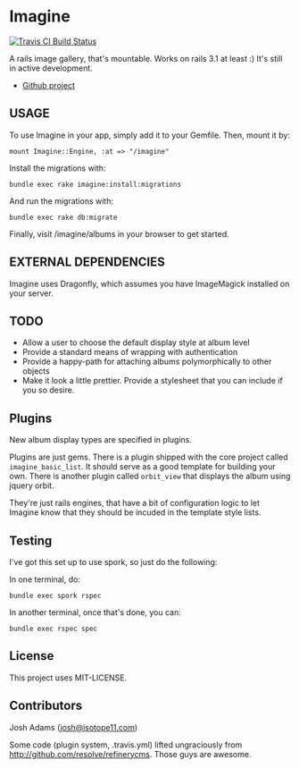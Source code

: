 # Imagine
[![Travis CI Build Status](http://travis-ci.org/knewter/imagine.png)](http://travis-ci.org/knewter/imagine)

A rails image gallery, that's mountable.  Works on rails 3.1 at least :)
It's still in active development.

* [Github project](http://www.github.com/knewter/imagine)

## USAGE
To use Imagine in your app, simply add it to your Gemfile.  Then, mount it by:

    mount Imagine::Engine, :at => "/imagine"

Install the migrations with:

    bundle exec rake imagine:install:migrations

And run the migrations with:

    bundle exec rake db:migrate

Finally, visit /imagine/albums in your browser to get started.

## EXTERNAL DEPENDENCIES
Imagine uses Dragonfly, which assumes you have ImageMagick installed on your server.

## TODO
* Allow a user to choose the default display style at album level
* Provide a standard means of wrapping with authentication
* Provide a happy-path for attaching albums polymorphically to other objects
* Make it look a little prettier.  Provide a stylesheet that you can include if you so desire.

## Plugins
New album display types are specified in plugins.

Plugins are just gems.  There is a plugin shipped with the core project called
`imagine_basic_list`.  It should serve as a good template for building your own.
There is another plugin called `orbit_view` that displays the album using jquery
orbit.

They're just rails engines, that have a bit of configuration logic to let
Imagine know that they should be incuded in the template style lists.


## Testing
I've got this set up to use spork, so just do the following:

In one terminal, do:

    bundle exec spork rspec

In another terminal, once that's done, you can:

    bundle exec rspec spec

## License
This project uses MIT-LICENSE.

## Contributors
Josh Adams (josh@isotope11.com)

Some code (plugin system, .travis.yml) lifted ungraciously from http://github.com/resolve/refinerycms.  Those guys are awesome.

